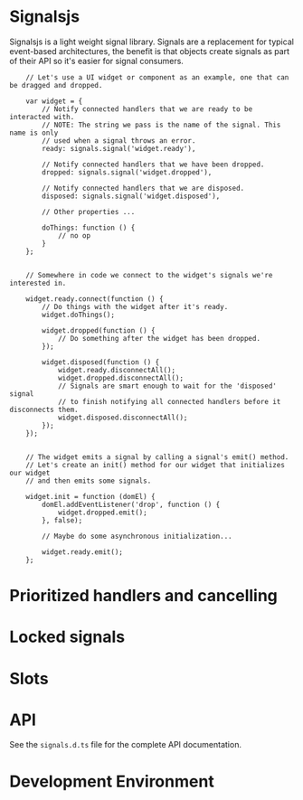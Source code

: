 # Signalsjs

Signalsjs is a light weight signal library. Signals are a replacement for typical
event-based architectures, the benefit is that objects create signals as part of their
API so it's easier for signal consumers.

		// Let's use a UI widget or component as an example, one that can be dragged and dropped.

		var widget = {
			// Notify connected handlers that we are ready to be interacted with.
			// NOTE: The string we pass is the name of the signal. This name is only
			// used when a signal throws an error.
			ready: signals.signal('widget.ready'),

			// Notify connected handlers that we have been dropped.
			dropped: signals.signal('widget.dropped'),

			// Notify connected handlers that we are disposed.
			disposed: signals.signal('widget.disposed'),

			// Other properties ...

			doThings: function () {
				// no op
			}
		};


		// Somewhere in code we connect to the widget's signals we're interested in.

		widget.ready.connect(function () {
			// Do things with the widget after it's ready.
			widget.doThings();

			widget.dropped(function () {
				// Do something after the widget has been dropped.
			});

			widget.disposed(function () {
				widget.ready.disconnectAll();
				widget.dropped.disconnectAll();
				// Signals are smart enough to wait for the 'disposed' signal
				// to finish notifying all connected handlers before it disconnects them.
				widget.disposed.disconnectAll();
			});
		});


		// The widget emits a signal by calling a signal's emit() method.
		// Let's create an init() method for our widget that initializes our widget
		// and then emits some signals.

		widget.init = function (domEl) {
			domEl.addEventListener('drop', function () {
				widget.dropped.emit();
			}, false);

			// Maybe do some asynchronous initialization...

			widget.ready.emit();
		};



# Prioritized handlers and cancelling



# Locked signals



# Slots



# API

See the `signals.d.ts` file for the complete API documentation.



# Development Environment

